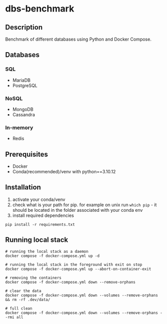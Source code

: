 # dbs-benchmark

## Description
Benchmark of different databases using Python and Docker Compose.

## Databases
### SQL
- MariaDB
- PostgreSQL
### NoSQL
- MongoDB
- Cassandra
### In-memory
- Redis

## Prerequisites 
- Docker
- Conda(recommended)/venv with python==3.10.12

## Installation
1. activate your conda/venv
2. check what is your path for pip. for example on unix run `which pip` - it should be located in the folder associated with your conda env
3. install required dependencies
```shell
pip install -r requirements.txt 
```

## Running local stack
```shell
# running the local stack as a daemon
docker compose -f docker-compose.yml up -d
```
```shell
# running the local stack in the foreground with exit on stop
docker compose -f docker-compose.yml up --abort-on-container-exit
```
```shell
# removing the containers
docker compose -f docker-compose.yml down --remove-orphans
```
```shell
# clear the data
docker compose -f docker-compose.yml down --volumes --remove-orphans && rm -rf .dev/data/
```
```shell
# full clean
docker compose -f docker-compose.yml down --volumes --remove-orphans --rmi all
```